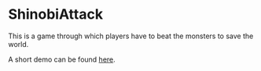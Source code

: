 # ShinobiAttack

This is a game through which players have to beat the monsters to save the world.

A short demo can be found [here](https://youtu.be/W6SENC5Kdzo).
